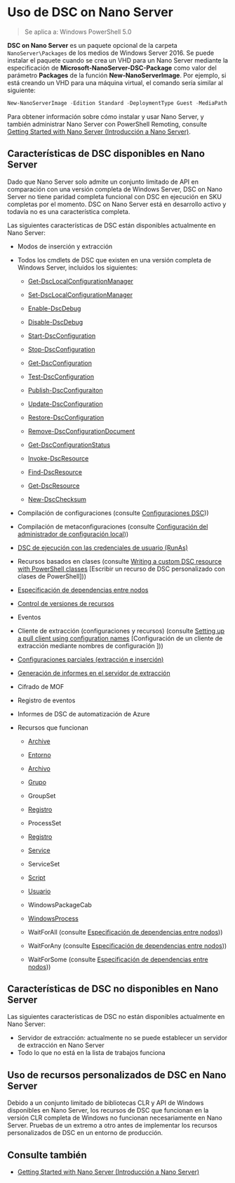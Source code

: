 # Uso de DSC on Nano Server

> Se aplica a: Windows PowerShell 5.0

**DSC on Nano Server** es un paquete opcional de la carpeta `NanoServer\Packages` de los medios de Windows Server 2016. Se puede instalar el paquete cuando se crea un VHD para un Nano Server mediante
la especificación de **Microsoft-NanoServer-DSC-Package** como valor del parámetro **Packages** de la función **New-NanoServerImage**. Por ejemplo, si está creando un VHD para una máquina
virtual, el comando sería similar al siguiente:

```powershell
New-NanoServerImage -Edition Standard -DeploymentType Guest -MediaPath f:\ -BasePath .\Base -TargetPath .\Nano1\Nano.vhd -ComputerName Nano1 -Packages Microsoft-NanoServer-DSC-Package
```

Para obtener información sobre cómo instalar y usar Nano Server, y también administrar Nano Server con PowerShell Remoting, consulte 
[Getting Started with Nano Server (Introducción a Nano Server)](https://technet.microsoft.com/en-us/library/mt126167.aspx).


## Características de DSC disponibles en Nano Server

 Dado que Nano Server solo admite un conjunto limitado de API en comparación con una versión completa de Windows Server, DSC on Nano Server no tiene paridad completa funcional con DSC en ejecución en 
 SKU completas por el momento. DSC on Nano Server está en desarrollo activo y todavía no es una característica completa.
 
 Las siguientes características de DSC están disponibles actualmente en Nano Server: 


* Modos de inserción y extracción
* Todos los cmdlets de DSC que existen en una versión completa de Windows Server, incluidos los siguientes: 
  * [Get-DscLocalConfigurationManager](https://technet.microsoft.com/en-us/library/dn407378.aspx)
  * [Set-DscLocalConfigurationManager](https://technet.microsoft.com/en-us/library/dn521621.aspx)
        
  * [Enable-DscDebug](https://technet.microsoft.com/en-us/library/mt517870.aspx)
  * [Disable-DscDebug](https://technet.microsoft.com/en-us/library/mt517872.aspx)
        
  * [Start-DscConfiguration](https://technet.microsoft.com/en-us/library/dn521623.aspx)
  * [Stop-DscConfiguration](https://technet.microsoft.com/en-us/library/mt143542.aspx)
  * [Get-DscConfiguration](https://technet.microsoft.com/en-us/library/dn407379.aspx)
  * [Test-DscConfiguration](https://technet.microsoft.com/en-us/library/dn407382.aspx)      
  * [Publish-DscConfiguraiton](https://technet.microsoft.com/en-us/library/mt517875.aspx) 
  * [Update-DscConfiguration](https://technet.microsoft.com/en-us/library/mt143541.aspx)
  * [Restore-DscConfiguration](https://technet.microsoft.com/en-us/library/dn407383.aspx)

  * [Remove-DscConfigurationDocument](https://technet.microsoft.com/en-us/library/mt143544.aspx)
    
  * [Get-DscConfigurationStatus](https://technet.microsoft.com/en-us/library/mt517868.aspx)
        
  * [Invoke-DscResource](https://technet.microsoft.com/en-us/library/mt517869.aspx)
  * [Find-DscResource](https://technet.microsoft.com/en-us/library/mt517874.aspx)
  * [Get-DscResource](https://technet.microsoft.com/en-us/library/dn521625.aspx)

  * [New-DscChecksum](https://technet.microsoft.com/en-us/library/dn521622.aspx)
    
* Compilación de configuraciones (consulte [Configuraciones DSC](configurations.md)))
* Compilación de metaconfiguraciones (consulte [Configuración del administrador de configuración local](metaConfig.md)))
* [DSC de ejecución con las credenciales de usuario (RunAs)](runAsUser.md)
* Recursos basados en clases (consulte [Writing a custom DSC resource with PowerShell classes](authoringResourceClass.md) [Escribir un recurso de DSC personalizado con clases de PowerShell]))
* [Especificación de dependencias entre nodos](crossNodeDependencies.md) 
* [Control de versiones de recursos](sxsResource.md)
* Eventos
* Cliente de extracción (configuraciones y recursos) (consulte [Setting up a pull client using configuration names](pullClientConfigNames.md) [Configuración de un cliente de extracción mediante nombres de configuración ]))
* [Configuraciones parciales (extracción e inserción)](partialConfigs.md)
* [Generación de informes en el servidor de extracción](reportServer.md) 
* Cifrado de MOF
* Registro de eventos
* Informes de DSC de automatización de Azure


* Recursos que funcionan
  * [Archive](archiveResource.md)
  * [Entorno](environmentResource.md)
  * [Archivo](fileResource.md)
  * [Grupo](groupResource.md)
  * GroupSet
  * [Registro](logResource.md)
  * ProcessSet
  * [Registro](registryResource.md)
  * [Service](serviceResource.md)
  * ServiceSet
  * [Script](scriptResource.md)
  * [Usuario](userResource.md)
  * WindowsPackageCab
  * [WindowsProcess](windowsProcessResource.md)

  * WaitForAll (consulte [Especificación de dependencias entre nodos](crossNodeDependencies.md)))
  * WaitForAny (consulte [Especificación de dependencias entre nodos](crossNodeDependencies.md)))
  * WaitForSome (consulte [Especificación de dependencias entre nodos](crossNodeDependencies.md)))

## Características de DSC no disponibles en Nano Server

Las siguientes características de DSC no están disponibles actualmente en Nano Server:

* Servidor de extracción: actualmente no se puede establecer un servidor de extracción en Nano Server
* Todo lo que no está en la lista de trabajos funciona

## Uso de recursos personalizados de DSC en Nano Server
 
Debido a un conjunto limitado de bibliotecas CLR y API de Windows disponibles en Nano Server, los recursos de DSC que funcionan en la versión CLR completa de Windows no funcionan necesariamente en Nano Server. 
Pruebas de un extremo a otro antes de implementar los recursos personalizados de DSC en un entorno de producción.

## Consulte también
- [Getting Started with Nano Server (Introducción a Nano Server)](https://technet.microsoft.com/en-us/library/mt126167.aspx)

<!--HONumber=Apr16_HO4-->


